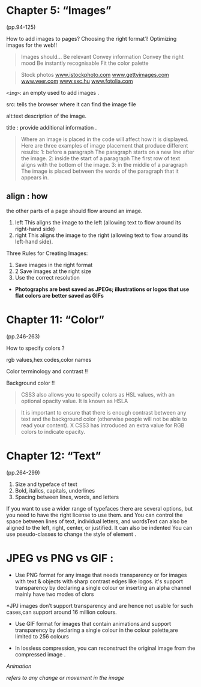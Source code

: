 # Chapter 5: “Images”
 (pp.94-125)


 How to add images to pages?
 Choosing the right format1!
 Optimizing images for the web!!


 > Images should...
 Be relevant
 Convey information
 Convey the right mood 
 Be instantly recognisable 
 Fit the color palette

 > Stock photos
www.istockphoto.com
www.gettyimages.com
www.veer.com
www.sxc.hu
www.fotolia.com

`<img>`: an empty used to add images .

src:  tells the browser where 
it can find the image file



alt:text description 
of the image.



title : provide additional information .

>  Where an image is placed 
in the code will affect how it 
is displayed. Here are three 
examples of image placement 
that produce different results:
1: before a paragraph
The paragraph starts on a new 
line after the image.
2: inside the start of a 
paragraph
The first row of text aligns with 
the bottom of the image.
3: in the middle of a 
paragraph
The image is placed between the 
words of the paragraph that it 
appears in.


## align :  how 
the other parts of a page should 
flow around an image.
1. left
This aligns the image to the left 
(allowing text to flow around its 
right-hand side)
2. right
This aligns the image to the right 
(allowing text to flow around its 
left-hand side).

Three Rules for 
Creating Images:

1. Save images in 
the right format
2. 2
Save images at 
the right size
3. Use the correct
resolution
* **Photographs are best saved as JPEGs; illustrations or 
logos that use flat colors are better saved as GIFs**



# Chapter 11: “Color”
 (pp.246-263)

 How to specify colors ?


rgb values,hex codes,color names

Color terminology and contrast !!




Background color !!
>  CSS3 also allows you to specify colors as HSL values, 
with an optional opacity value. It is known as HSLA

> It is important to ensure that there is enough contrast 
between any text and the background color (otherwise 
people will not be able to read your content).
X CSS3 has introduced an extra value for RGB colors to 
indicate opacity. 


# Chapter 12: “Text”

 (pp.264-299)


 1. Size and typeface of text
2. Bold, italics, capitals, underlines
3. Spacing between lines, words, and letters




If you want to use a wider range of typefaces there are 
several options, but you need to have the right license 
to use them.
and You can control the space between lines of text, 
individual letters, and wordsText can also be aligned 
to the left, right, center, or justified. It can also be 
indented
You can use pseudo-classes to change the style of element .



# JPEG vs PNG vs GIF :

* Use PNG format for any image that needs transparency or for images with text & objects with sharp contrast edges like logos. it's support transparency by declaring a single colour or  inserting an alpha channel mainly have two modes of clors


*JPJ images don’t support transparency and are hence not usable for such cases,can support around 16 million colours.

* Use GIF format for images that contain animations.and support transparency by declaring a single colour in the colour palette,are limited to 256 colours

* In lossless compression, you can reconstruct the original image from the compressed image .



*Animation*

 *refers to any change or movement in the image*
 

